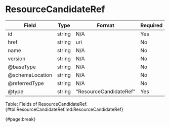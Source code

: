 <!--
    ATTENTION: This file was generated via gradle!
               Do NOT manually edit this file! Any such changes will be overwritten!
-->

# ResourceCandidateRef

| Field | Type | Format | Required |
| ------- | ------- | ------- | --- |
| id | string | N/A | Yes |
| href | string | uri | No |
| name | string | N/A | No |
| version | string | N/A | No |
| @baseType | string | N/A | No |
| @schemaLocation | string | N/A | No |
| @referredType | string | N/A | No |
| @type | string | "ResourceCandidateRef" | Yes |

Table: Fields of ResourceCandidateRef. {#tbl:ResourceCandidateRef.md:ResourceCandidateRef}

{#page:break}
